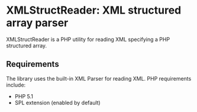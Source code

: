 # XMLStructReader: XML structured array parser

XMLStructReader is a PHP utility for reading XML specifying a PHP structured
array.

## Requirements

The library uses the built-in XML Parser for reading XML. PHP requirements
include:

* PHP 5.1
* SPL extension (enabled by default)
